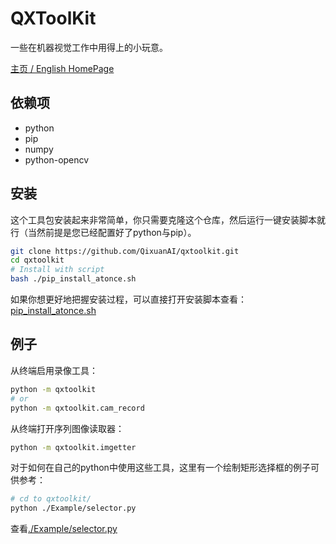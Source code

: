 # QXToolKit

一些在机器视觉工作中用得上的小玩意。

[主页 / English HomePage](https://github.com/QixuanAI/qxtoolkit)

## 依赖项

* python
* pip
* numpy
* python-opencv

## 安装

这个工具包安装起来非常简单，你只需要克隆这个仓库，然后运行一键安装脚本就行（当然前提是您已经配置好了python与pip）。
```bash
git clone https://github.com/QixuanAI/qxtoolkit.git
cd qxtoolkit
# Install with script
bash ./pip_install_atonce.sh
```
如果你想更好地把握安装过程，可以直接打开安装脚本查看：[pip_install_atonce.sh](https://github.com/QixuanAI/qxtoolkit/blob/master/pip_install_atonce.sh)

## 例子

从终端启用录像工具：
```bash
python -m qxtoolkit
# or
python -m qxtoolkit.cam_record
```

从终端打开序列图像读取器：
```bash
python -m qxtoolkit.imgetter
```

对于如何在自己的python中使用这些工具，这里有一个绘制矩形选择框的例子可供参考：
```bash
# cd to qxtoolkit/
python ./Example/selector.py
```
查看[./Example/selector.py](https://github.com/QixuanAI/qxtoolkit/blob/master/Example/selector.py)
